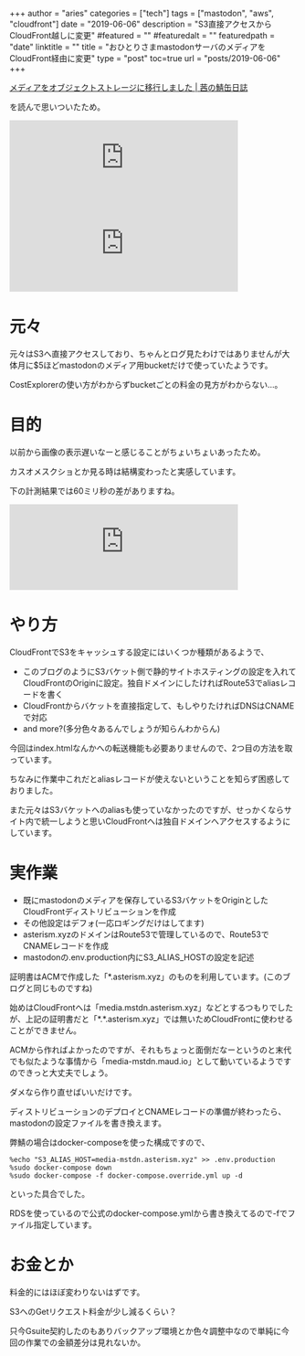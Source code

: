 +++
author = "aries"
categories = ["tech"]
tags = ["mastodon", "aws", "cloudfront"]
date = "2019-06-06"
description = "S3直接アクセスからCloudFront越しに変更"
#featured = ""
#featuredalt = ""
featuredpath = "date"
linktitle = ""
title = "おひとりさまmastodonサーバのメディアをCloudFront経由に変更"
type = "post"
toc=true
url = "posts/2019-06-06"
+++

[メディアをオブジェクトストレージに移行しました | 茜の鯖缶日誌](https://diary.akane.blue/2019/06/05/move-media-to-object-storage/)

を読んで思いついたため。

<iframe src="https://mstdn.asterism.xyz/@aries/102219944848965688/embed" class="mastodon-embed" style="max-width: 100%; border: 0" width="400" allowfullscreen="allowfullscreen"></iframe><script src="https://mstdn.asterism.xyz/embed.js" async="async"></script>

<iframe src="https://mstdn.asterism.xyz/@aries/102219947948700354/embed" class="mastodon-embed" style="max-width: 100%; border: 0" width="400" allowfullscreen="allowfullscreen"></iframe><script src="https://mstdn.asterism.xyz/embed.js" async="async"></script>

# 元々

元々はS3へ直接アクセスしており、ちゃんとログ見たわけではありませんが大体月に$5ほどmastodonのメディア用bucketだけで使っていたようです。

CostExplorerの使い方がわからずbucketごとの料金の見方がわからない…。

# 目的

以前から画像の表示遅いなーと感じることがちょいちょいあったため。

カスオメスクショとか見る時は結構変わったと実感しています。

下の計測結果では60ミリ秒の差がありますね。

<iframe src="https://mstdn.asterism.xyz/@aries/102225230447261159/embed" class="mastodon-embed" style="max-width: 100%; border: 0" width="400" allowfullscreen="allowfullscreen"></iframe><script src="https://mstdn.asterism.xyz/embed.js" async="async"></script>

# やり方

CloudFrontでS3をキャッシュする設定にはいくつか種類があるようで、

- このブログのようにS3バケット側で静的サイトホスティングの設定を入れてCloudFrontのOriginに設定。独自ドメインにしたければRoute53でaliasレコードを書く
- CloudFrontからバケットを直接指定して、もしやりたければDNSはCNAMEで対応
- and more?(多分色々あるんでしょうが知らんわからん)

今回はindex.htmlなんかへの転送機能も必要ありませんので、2つ目の方法を取っています。

ちなみに作業中これだとaliasレコードが使えないということを知らず困惑しておりました。

また元々はS3バケットへのaliasも使っていなかったのですが、せっかくならサイト内で統一しようと思いCloudFrontへは独自ドメインへアクセスするようにしています。

# 実作業

- 既にmastodonのメディアを保存しているS3バケットをOriginとしたCloudFrontディストリビューションを作成
- その他設定はデフォ(一応ロギングだけはしてます)
- asterism.xyzのドメインはRoute53で管理しているので、Route53でCNAMEレコードを作成
- mastodonの.env.production内にS3_ALIAS_HOSTの設定を記述

証明書はACMで作成した「\*.asterism.xyz」のものを利用しています。(このブログと同じものですね)

始めはCloudFrontへは「media.mstdn.asterism.xyz」などとするつもりでしたが、上記の証明書だと「\*.\*.asterism.xyz」では無いためCloudFrontに使わせることができません。

ACMから作ればよかったのですが、それもちょっと面倒だなーというのと末代でも似たような事情から「media-mstdn.maud.io」として動いているようですのできっと大丈夫でしょう。

ダメなら作り直せばいいだけです。

ディストリビューションのデプロイとCNAMEレコードの準備が終わったら、mastodonの設定ファイルを書き換えます。

弊鯖の場合はdocker-composeを使った構成ですので、

```
%echo "S3_ALIAS_HOST=media-mstdn.asterism.xyz" >> .env.production
%sudo docker-compose down
%sudo docker-compose -f docker-compose.override.yml up -d
```

といった具合でした。

RDSを使っているので公式のdocker-compose.ymlから書き換えてるので-fでファイル指定しています。


# お金とか

料金的にはほぼ変わりないはずです。

S3へのGetリクエスト料金が少し減るくらい？

只今Gsuite契約したのもありバックアップ環境とか色々調整中なので単純に今回の作業での金額差分は見れないか。
